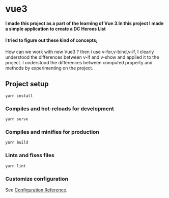 # vue3

#### I made this project as a part of the learning of Vue 3.In this project I made a simple application to create a DC Heroes List

#### I tried to figure out these kind of concepts;

How can we work with new Vue3 ? then i use v-for,v-bind,v-if, I clearly understood the differences between v-if and v-show and applied it to the project.
 I understood the differences between computed property and methods by experimenting on the project.

## Project setup

```
yarn install
```

### Compiles and hot-reloads for development

```
yarn serve
```

### Compiles and minifies for production

```
yarn build
```

### Lints and fixes files

```
yarn lint
```

### Customize configuration

See [Configuration Reference](https://cli.vuejs.org/config/).
